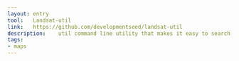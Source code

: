 ```yaml
---
layout: entry
tool:	Landsat-util
link:	https://github.com/developmentseed/landsat-util
description:	util command line utility that makes it easy to search, download, and process Landsat imagery
tags:
- maps
---
```

